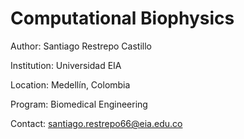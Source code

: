 # Computational Biophysics

Author: Santiago Restrepo Castillo

Institution: Universidad EIA

Location: Medellín, Colombia

Program: Biomedical Engineering

Contact: santiago.restrepo66@eia.edu.co
